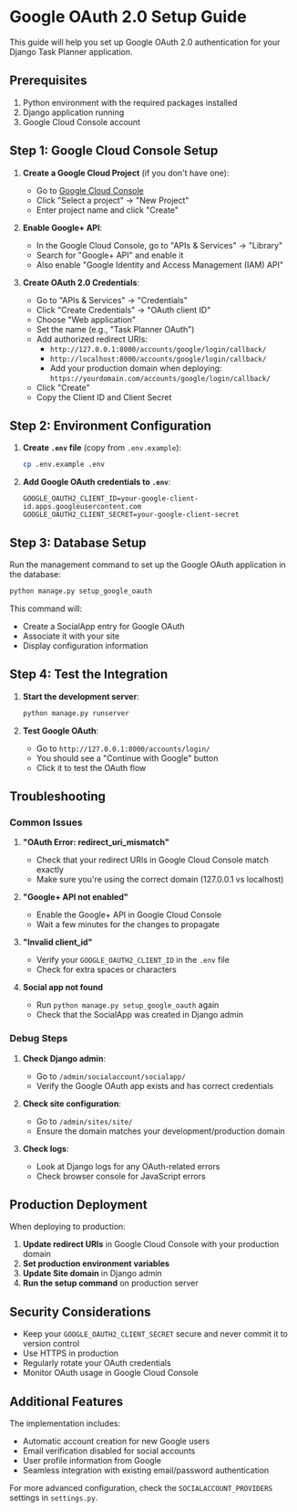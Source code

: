 # Google OAuth 2.0 Setup Guide

This guide will help you set up Google OAuth 2.0 authentication for your Django Task Planner application.

## Prerequisites

1. Python environment with the required packages installed
2. Django application running
3. Google Cloud Console account

## Step 1: Google Cloud Console Setup

1. **Create a Google Cloud Project** (if you don't have one):
   - Go to [Google Cloud Console](https://console.cloud.google.com/)
   - Click "Select a project" → "New Project"
   - Enter project name and click "Create"

2. **Enable Google+ API**:
   - In the Google Cloud Console, go to "APIs & Services" → "Library"
   - Search for "Google+ API" and enable it
   - Also enable "Google Identity and Access Management (IAM) API"

3. **Create OAuth 2.0 Credentials**:
   - Go to "APIs & Services" → "Credentials"
   - Click "Create Credentials" → "OAuth client ID"
   - Choose "Web application"
   - Set the name (e.g., "Task Planner OAuth")
   - Add authorized redirect URIs:
     - `http://127.0.0.1:8000/accounts/google/login/callback/`
     - `http://localhost:8000/accounts/google/login/callback/`
     - Add your production domain when deploying: `https://yourdomain.com/accounts/google/login/callback/`
   - Click "Create"
   - Copy the Client ID and Client Secret

## Step 2: Environment Configuration

1. **Create `.env` file** (copy from `.env.example`):
   ```bash
   cp .env.example .env
   ```

2. **Add Google OAuth credentials to `.env`**:
   ```env
   GOOGLE_OAUTH2_CLIENT_ID=your-google-client-id.apps.googleusercontent.com
   GOOGLE_OAUTH2_CLIENT_SECRET=your-google-client-secret
   ```

## Step 3: Database Setup

Run the management command to set up the Google OAuth application in the database:

```bash
python manage.py setup_google_oauth
```

This command will:
- Create a SocialApp entry for Google OAuth
- Associate it with your site
- Display configuration information

## Step 4: Test the Integration

1. **Start the development server**:
   ```bash
   python manage.py runserver
   ```

2. **Test Google OAuth**:
   - Go to `http://127.0.0.1:8000/accounts/login/`
   - You should see a "Continue with Google" button
   - Click it to test the OAuth flow

## Troubleshooting

### Common Issues

1. **"OAuth Error: redirect_uri_mismatch"**
   - Check that your redirect URIs in Google Cloud Console match exactly
   - Make sure you're using the correct domain (127.0.0.1 vs localhost)

2. **"Google+ API not enabled"**
   - Enable the Google+ API in Google Cloud Console
   - Wait a few minutes for the changes to propagate

3. **"Invalid client_id"**
   - Verify your `GOOGLE_OAUTH2_CLIENT_ID` in the `.env` file
   - Check for extra spaces or characters

4. **Social app not found**
   - Run `python manage.py setup_google_oauth` again
   - Check that the SocialApp was created in Django admin

### Debug Steps

1. **Check Django admin**:
   - Go to `/admin/socialaccount/socialapp/`
   - Verify the Google OAuth app exists and has correct credentials

2. **Check site configuration**:
   - Go to `/admin/sites/site/`
   - Ensure the domain matches your development/production domain

3. **Check logs**:
   - Look at Django logs for any OAuth-related errors
   - Check browser console for JavaScript errors

## Production Deployment

When deploying to production:

1. **Update redirect URIs** in Google Cloud Console with your production domain
2. **Set production environment variables**
3. **Update Site domain** in Django admin
4. **Run the setup command** on production server

## Security Considerations

- Keep your `GOOGLE_OAUTH2_CLIENT_SECRET` secure and never commit it to version control
- Use HTTPS in production
- Regularly rotate your OAuth credentials
- Monitor OAuth usage in Google Cloud Console

## Additional Features

The implementation includes:
- Automatic account creation for new Google users
- Email verification disabled for social accounts
- User profile information from Google
- Seamless integration with existing email/password authentication

For more advanced configuration, check the `SOCIALACCOUNT_PROVIDERS` settings in `settings.py`.
